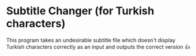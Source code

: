 # Subtitle Changer (for Turkish characters)

This program takes an undesirable subtitle file which doesn't display Turkish characters correctly as an input and outputs the correct version :+1:
